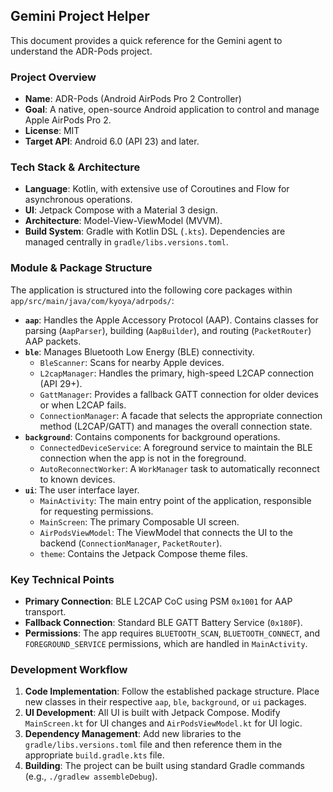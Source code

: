 ## Gemini Project Helper

This document provides a quick reference for the Gemini agent to understand the ADR-Pods project.

### Project Overview

- **Name**: ADR-Pods (Android AirPods Pro 2 Controller)
- **Goal**: A native, open-source Android application to control and manage Apple AirPods Pro 2.
- **License**: MIT
- **Target API**: Android 6.0 (API 23) and later.

### Tech Stack & Architecture

- **Language**: Kotlin, with extensive use of Coroutines and Flow for asynchronous operations.
- **UI**: Jetpack Compose with a Material 3 design.
- **Architecture**: Model-View-ViewModel (MVVM).
- **Build System**: Gradle with Kotlin DSL (`.kts`). Dependencies are managed centrally in `gradle/libs.versions.toml`.

### Module & Package Structure

The application is structured into the following core packages within `app/src/main/java/com/kyoya/adrpods/`:

- **`aap`**: Handles the Apple Accessory Protocol (AAP). Contains classes for parsing (`AapParser`), building (`AapBuilder`), and routing (`PacketRouter`) AAP packets.
- **`ble`**: Manages Bluetooth Low Energy (BLE) connectivity.
  - `BleScanner`: Scans for nearby Apple devices.
  - `L2capManager`: Handles the primary, high-speed L2CAP connection (API 29+).
  - `GattManager`: Provides a fallback GATT connection for older devices or when L2CAP fails.
  - `ConnectionManager`: A facade that selects the appropriate connection method (L2CAP/GATT) and manages the overall connection state.
- **`background`**: Contains components for background operations.
  - `ConnectedDeviceService`: A foreground service to maintain the BLE connection when the app is not in the foreground.
  - `AutoReconnectWorker`: A `WorkManager` task to automatically reconnect to known devices.
- **`ui`**: The user interface layer.
  - `MainActivity`: The main entry point of the application, responsible for requesting permissions.
  - `MainScreen`: The primary Composable UI screen.
  - `AirPodsViewModel`: The ViewModel that connects the UI to the backend (`ConnectionManager`, `PacketRouter`).
  - `theme`: Contains the Jetpack Compose theme files.

### Key Technical Points

- **Primary Connection**: BLE L2CAP CoC using PSM `0x1001` for AAP transport.
- **Fallback Connection**: Standard BLE GATT Battery Service (`0x180F`).
- **Permissions**: The app requires `BLUETOOTH_SCAN`, `BLUETOOTH_CONNECT`, and `FOREGROUND_SERVICE` permissions, which are handled in `MainActivity`.

### Development Workflow

1.  **Code Implementation**: Follow the established package structure. Place new classes in their respective `aap`, `ble`, `background`, or `ui` packages.
2.  **UI Development**: All UI is built with Jetpack Compose. Modify `MainScreen.kt` for UI changes and `AirPodsViewModel.kt` for UI logic.
3.  **Dependency Management**: Add new libraries to the `gradle/libs.versions.toml` file and then reference them in the appropriate `build.gradle.kts` file.
4.  **Building**: The project can be built using standard Gradle commands (e.g., `./gradlew assembleDebug`).

